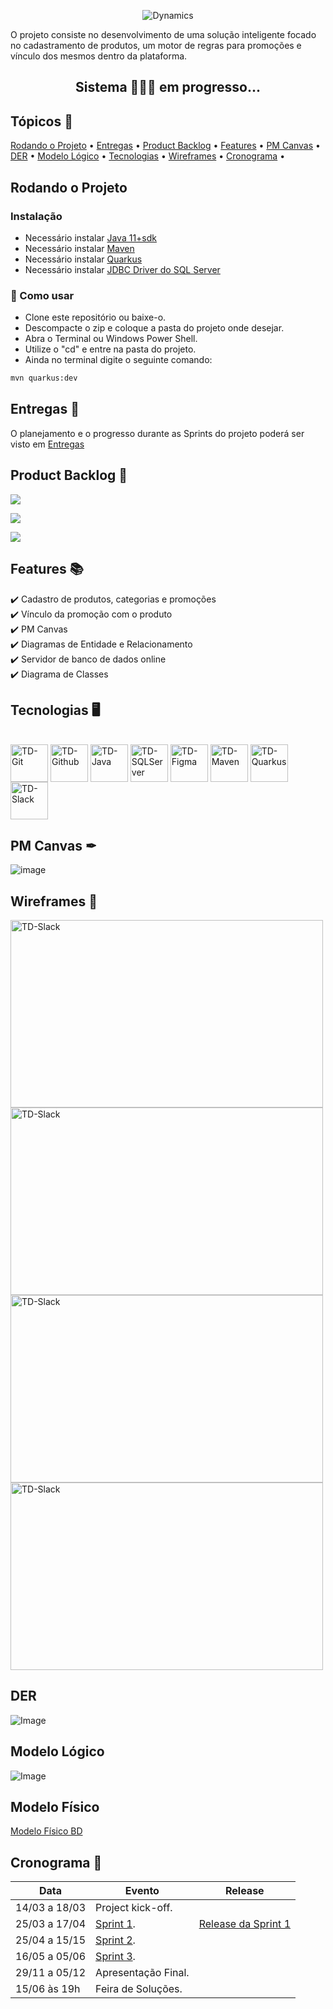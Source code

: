 <p align="center"> <img src="./Docs/LOGO/Dynamics_LOGO_README.png" alt="Dynamics" class="center"/> </p>

O projeto consiste no desenvolvimento de uma solução inteligente focado no cadastramento de produtos, um motor de regras para promoções e vínculo dos mesmos dentro da plataforma.


<h2 align="center">Sistema 👨🏻‍💻 em progresso...</h2>


<h2>Tópicos 🏁</h2>  

<p>
<a href="#rodando-o-projeto">Rodando o Projeto</a> •
<a href="#entregas-">Entregas</a> •
<a href="#product-backlog-">Product Backlog</a> •
<a href="#features-">Features</a> •
<a href="#pm-canvas-">PM Canvas</a> •
<a href="#der">DER</a> •
<a href="#modelo-lógico">Modelo Lógico</a> •  
<a href="#tecnologias-">Tecnologias</a> •
<a href="#wireframes-">Wireframes</a> •
<a href="#cronograma-">Cronograma</a> •
</p>


## Rodando o Projeto

<h3>Instalação</h3>  


- Necessário instalar [Java 11+sdk](https://www.oracle.com/java/technologies/javase/jdk11-archive-downloads.html)
- Necessário instalar [Maven](https://maven.apache.org/download.cgi/)
- Necessário instalar [Quarkus](https://quarkus.io/)
- Necessário instalar [JDBC Driver do SQL Server](https://docs.microsoft.com/pt-br/sql/connect/jdbc/download-microsoft-jdbc-driver-for-sql-server)


<h3>🎲 Como usar</h3>  


- Clone este repositório ou baixe-o.
- Descompacte o zip e coloque a pasta do projeto onde desejar.
- Abra o Terminal ou Windows Power Shell.
- Utilize o "cd" e entre na pasta do projeto.
- Ainda no terminal digite o seguinte comando:
```bash
mvn quarkus:dev
```


## Entregas 💎


O planejamento e o progresso durante as Sprints do projeto poderá ser visto em [Entregas](https://github.com/TudoDigital/Dynamics/wiki/Entregas)
<br>

## Product Backlog 📝 

<a href="https://github.com/TudoDigital/Dynamics/projects/1#column-18423006" target="_blank"><img src="https://img.shields.io/badge/SPRINT-1-blue?style=for-the-badge" target="_blank"></a>

<a href="https://github.com/TudoDigital/Dynamics/projects/1#column-18231431" target="_blank"><img src="https://img.shields.io/badge/SPRINT-2-blue?style=for-the-badge" target="_blank"></a>

<a href="https://github.com/TudoDigital/Dynamics/projects/1#column-18444381" target="_blank"><img src="https://img.shields.io/badge/SPRINT-3-blue?style=for-the-badge" target="_blank"></a>


## Features 📚

✔️ Cadastro de produtos, categorias e promoções  
✔️ Vínculo da promoção com o produto  
✔️ PM Canvas  
✔️ Diagramas de Entidade e Relacionamento   
✔️ Servidor de banco de dados online  
✔️ Diagrama de Classes  


## Tecnologias 🖥


<div style="display: inline_block"><br>
  <img align="center" alt="TD-Git" height="60" width="60" src="https://github.com/TudoDigital/Dynamics/blob/develop_v0_main/Docs/Images/file_type_git_icon_130581.svg">
  <img align="center" alt="TD-Github" height="60" width="60" src="https://github.com/TudoDigital/Dynamics/blob/develop_v0_main/Docs/Images/github-logo_icon-icons.com_73546.svg">
  <img align="center" alt="TD-Java" height="60" width="60" src="https://github.com/TudoDigital/Dynamics/blob/develop_v0_main/Docs/Images/java_original_wordmark_logo_icon_146459.svg">
  <img align="center" alt="TD-SQLServer" height="60" width="60" src="https://cdn.jsdelivr.net/gh/devicons/devicon/icons/microsoftsqlserver/microsoftsqlserver-plain.svg">
  <img align="center" alt="TD-Figma" height="60" width="60" src="https://github.com/TudoDigital/Dynamics/blob/develop_v0_main/Docs/Images/figma_logo_icon_170157.svg">
  <img align="center" alt="TD-Maven" height="60" width="60" src="https://github.com/TudoDigital/Dynamics/blob/develop_v0_main/Docs/Images/file_type_maven_icon_130397.svg">
  <img align="center" alt="TD-Quarkus" height="60" width="60" src="https://github.com/TudoDigital/Dynamics/blob/develop_v0_main/Docs/Images/quarkus_logo_icon_144950.svg">
  <img align="center" alt="TD-Slack" height="60" width="60" src="https://github.com/TudoDigital/Dynamics/blob/develop_v0_main/Docs/Images/slack_logo_icon_170727.svg">
  
</div>
 
## PM Canvas ✒ 


![image](https://github.com/TudoDigital/Dynamics/blob/develop/Docs/PM%20Canvas/PM%20Canvas%20-%20Dynamics.png)


## Wireframes 🎨


<img align="center" alt="TD-Slack" height="300" width="500" src="https://github.com/TudoDigital/Dynamics/blob/develop_v0_main/Docs/Wireframes/Cadastro%20de%20Produtos%20-%20Dynamics%20by%20Tudo%20Digital.png">  
<img align="center" alt="TD-Slack" height="300" width="500" src="https://github.com/TudoDigital/Dynamics/blob/develop_v0_main/Docs/Wireframes/Cadastro%20de%20Promo%C3%A7%C3%A3o%20-%20Dynamics%20by%20Tudo%20Digital.png">
 <img align="center" alt="TD-Slack" height="300" width="500" src="https://github.com/TudoDigital/Dynamics/blob/develop_v0_main/Docs/Wireframes/Carrinho%20de%20Compras%20-%20Dynamics%20by%20Tudo%20Digital.png"> 
<img align="center" alt="TD-Slack" height="300" width="500" src="https://github.com/TudoDigital/Dynamics/blob/develop_v0_main/Docs/Wireframes/Produtos%20-%20Dynamics%20by%20Tudo%20Digital.png"> 

## DER

![Image](https://github.com/TudoDigital/Dynamics/blob/develop/Docs/DER/V4/DER-DYNAMICS_V4.png)

## Modelo Lógico

![Image](https://github.com/TudoDigital/Dynamics/blob/develop/Docs/DER/V4/DYNAMICS_LOGICO_V4.png)

## Modelo Físico

[Modelo Físico BD](https://github.com/TudoDigital/Dynamics/blob/develop/Docs/DATABASE/Database%20Generation.sql)


## Cronograma 📅

| Data | Evento | Release |
| -------| --------- | --------- |
| 14/03 a 18/03 | Project kick-off. |  |
| 25/03 a 17/04 | [Sprint 1](https://github.com/TudoDigital/Dynamics/projects/2). | [Release da Sprint 1](https://github.com/TudoDigital/Dynamics/tree/sprint-1) |
| 25/04 a 15/15 | [Sprint 2](https://github.com/TudoDigital/Dynamics/projects/3). |  |
| 16/05 a 05/06 | [Sprint 3](https://github.com/TudoDigital/Dynamics/projects/4). |  |
| 29/11 a 05/12 | Apresentação Final. |  |
| 15/06 às 19h | Feira de Soluções. |  |
